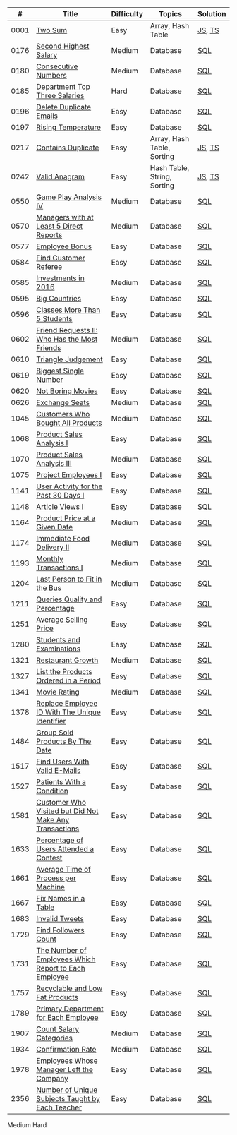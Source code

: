 |#|Title|Difficulty|Topics|Solution|
|-|-|-|-|-|
|0001|[Two Sum](https://leetcode.com/problems/two-sum/)|Easy|Array, Hash Table|[JS](./0xxx/00xx/0001.js), [TS](./0xxx/00xx/0001.ts)|
|0176|[Second Highest Salary](https://leetcode.com/problems/second-highest-salary/)|Medium|Database|[SQL](./0xxx/01xx/017x/0176.md)|
|0180|[Consecutive Numbers](https://leetcode.com/problems/consecutive-numbers/)|Medium|Database|[SQL](./0xxx/01xx/018x/0180.md)|
|0185|[Department Top Three Salaries](https://leetcode.com/problems/department-top-three-salaries/)|Hard|Database|[SQL](./0xxx/01xx/018x/0185.md)|
|0196|[Delete Duplicate Emails](https://leetcode.com/problems/delete-duplicate-emails/)|Easy|Database|[SQL](./0xxx/01xx/019x/0196.md)|
|0197|[Rising Temperature](https://leetcode.com/problems/rising-temperature/)|Easy|Database|[SQL](./0xxx/01xx/019x/0197.md)|
|0217|[Contains Duplicate](https://leetcode.com/problems/contains-duplicate/)|Easy|Array, Hash Table, Sorting|[JS](./0xxx/02xx/021x/0217.js), [TS](./0xxx/02xx/021x/0217.ts)|
|0242|[Valid Anagram](https://leetcode.com/problems/valid-anagram/)|Easy|Hash Table, String, Sorting|[JS](./0xxx/02xx/024x/0242.js), [TS](./0xxx/02xx/024x/0242.ts)|
|0550|[Game Play Analysis IV](https://leetcode.com/problems/game-play-analysis-iv/)|Medium|Database|[SQL](./0xxx/05xx/055x/0550.md)|
|0570|[Managers with at Least 5 Direct Reports](https://leetcode.com/problems/managers-with-at-least-5-direct-reports/)|Medium|Database|[SQL](./0xxx/05xx/057x/0570.md)|
|0577|[Employee Bonus](https://leetcode.com/problems/employee-bonus/)|Easy|Database|[SQL](./0xxx/05xx/057x/0577.md)|
|0584|[Find Customer Referee](https://leetcode.com/problems/find-customer-referee/)|Easy|Database|[SQL](./0xxx/05xx/058x/0584.md)|
|0585|[Investments in 2016](https://leetcode.com/problems/investments-in-2016/)|Medium|Database|[SQL](./0xxx/05xx/058x/0585.md)|
|0595|[Big Countries](https://leetcode.com/problems/big-countries/)|Easy|Database|[SQL](./0xxx/05xx/059x/0595.md)|
|0596|[Classes More Than 5 Students](https://leetcode.com/problems/classes-more-than-5-students/)|Easy|Database|[SQL](./0xxx/05xx/059x/0596.md)|
|0602|[Friend Requests II: Who Has the Most Friends](https://leetcode.com/problems/friend-requests-ii-who-has-the-most-friends/)|Medium|Database|[SQL](./0xxx/06xx/060x/0602.md)|
|0610|[Triangle Judgement](https://leetcode.com/problems/triangle-judgement/)|Easy|Database|[SQL](./0xxx/06xx/061x/0610.md)|
|0619|[Biggest Single Number](https://leetcode.com/problems/biggest-single-number/)|Easy|Database|[SQL](./0xxx/06xx/061x/0619.md)|
|0620|[Not Boring Movies](https://leetcode.com/problems/not-boring-movies/)|Easy|Database|[SQL](./0xxx/06xx/062x/0620.md)|
|0626|[Exchange Seats](https://leetcode.com/problems/exchange-seats/)|Medium|Database|[SQL](./0xxx/06xx/062x/0626.md)|
|1045|[Customers Who Bought All Products](https://leetcode.com/problems/customers-who-bought-all-products/)|Medium|Database|[SQL](./1xxx/10xx/104x/1045.md)|
|1068|[Product Sales Analysis I](https://leetcode.com/problems/product-sales-analysis-i/)|Easy|Database|[SQL](./1xxx/10xx/106x/1068.md)|
|1070|[Product Sales Analysis III](https://leetcode.com/problems/product-sales-analysis-iii/)|Medium|Database|[SQL](./1xxx/10xx/107x/1070.md)|
|1075|[Project Employees I](https://leetcode.com/problems/project-employees-i/)|Easy|Database|[SQL](./1xxx/10xx/107x/1075.md)|
|1141|[User Activity for the Past 30 Days I](https://leetcode.com/problems/user-activity-for-the-past-30-days-i/)|Easy|Database|[SQL](./1xxx/11xx/114x/1141.md)|
|1148|[Article Views I](https://leetcode.com/problems/article-views-i/)|Easy|Database|[SQL](./1xxx/11xx/114x/1148.md)|
|1164|[Product Price at a Given Date](https://leetcode.com/problems/product-price-at-a-given-date/)|Medium|Database|[SQL](./1xxx/11xx/116x/1164.md)|
|1174|[Immediate Food Delivery II](https://leetcode.com/problems/immediate-food-delivery-ii/)|Medium|Database|[SQL](./1xxx/11xx/117x/1174.md)|
|1193|[Monthly Transactions I](https://leetcode.com/problems/monthly-transactions-i/)|Medium|Database|[SQL](./1xxx/11xx/119x/1193.md)|
|1204|[Last Person to Fit in the Bus](https://leetcode.com/problems/last-person-to-fit-in-the-bus/)|Medium|Database|[SQL](./1xxx/12xx/120x/1204.md)|
|1211|[Queries Quality and Percentage](https://leetcode.com/problems/queries-quality-and-percentage/)|Easy|Database|[SQL](./1xxx/12xx/121x/1211.md)|
|1251|[Average Selling Price](https://leetcode.com/problems/average-selling-price/)|Easy|Database|[SQL](./1xxx/12xx/125x/1251.md)|
|1280|[Students and Examinations](https://leetcode.com/problems/students-and-examinations/)|Easy|Database|[SQL](./1xxx/12xx/128x/1280.md)|
|1321|[Restaurant Growth](https://leetcode.com/problems/restaurant-growth/)|Medium|Database|[SQL](./1xxx/13xx/132x/1321.md)|
|1327|[List the Products Ordered in a Period](https://leetcode.com/problems/list-the-products-ordered-in-a-period/)|Easy|Database|[SQL](./1xxx/13xx/132x/1327.md)|
|1341|[Movie Rating](https://leetcode.com/problems/movie-rating/)|Medium|Database|[SQL](./1xxx//13xx/134x/1341.md)|
|1378|[Replace Employee ID With The Unique Identifier](https://leetcode.com/problems/replace-employee-id-with-the-unique-identifier/)|Easy|Database|[SQL](./1xxx/13xx/137x/1378.md)|
|1484|[Group Sold Products By The Date](https://leetcode.com/problems/group-sold-products-by-the-date/)|Easy|Database|[SQL](./1xxx/14xx/148x/1484.md)|
|1517|[Find Users With Valid E-Mails](https://leetcode.com/problems/find-users-with-valid-e-mails/)|Easy|Database|[SQL](./1xxx/15xx/151x/1517.md)|
|1527|[Patients With a Condition](https://leetcode.com/problems/patients-with-a-condition/)|Easy|Database|[SQL](./1xxx/15xx/152x/1527.md)|
|1581|[Customer Who Visited but Did Not Make Any Transactions](https://leetcode.com/problems/customer-who-visited-but-did-not-make-any-transactions/)|Easy|Database|[SQL](./1xxx/15xx/158x/1581.md)|
|1633|[Percentage of Users Attended a Contest](https://leetcode.com/problems/percentage-of-users-attended-a-contest/)|Easy|Database|[SQL](./1xxx/16xx/163x/1633.md)|
|1661|[Average Time of Process per Machine](https://leetcode.com/problems/average-time-of-process-per-machine/)|Easy|Database|[SQL](./1xxx/16xx/166x/1661.md)|
|1667|[Fix Names in a Table](https://leetcode.com/problems/fix-names-in-a-table/)|Easy|Database|[SQL](./1xxx/16xx/166x/1667.md)|
|1683|[Invalid Tweets](https://leetcode.com/problems/invalid-tweets/)|Easy|Database|[SQL](./1xxx/16xx/168x/1683.md)|
|1729|[Find Followers Count](https://leetcode.com/problems/find-followers-count/)|Easy|Database|[SQL](./1xxx/17xx/172x/1729.md)|
|1731|[The Number of Employees Which Report to Each Employee](https://leetcode.com/problems/the-number-of-employees-which-report-to-each-employee/)|Easy|Database|[SQL](./1xxx/17xx/173x/1731.md)|
|1757|[Recyclable and Low Fat Products](https://leetcode.com/problems/recyclable-and-low-fat-products/)|Easy|Database|[SQL](./1xxx/17xx/175x/1757.md)|
|1789|[Primary Department for Each Employee](https://leetcode.com/problems/primary-department-for-each-employee/)|Easy|Database|[SQL](./1xxx/17xx/178x/1789.md)|
|1907|[Count Salary Categories](https://leetcode.com/problems/count-salary-categories/)|Medium|Database|[SQL](./1xxx/19xx/190x/1907.md)|
|1934|[Confirmation Rate](https://leetcode.com/problems/confirmation-rate/)|Medium|Database|[SQL](./1xxx/19xx/193x/1934.md)|
|1978|[Employees Whose Manager Left the Company](https://leetcode.com/problems/employees-whose-manager-left-the-company/)|Easy|Database|[SQL](./1xxx/19xx/197x/1978.md)|
|2356|[Number of Unique Subjects Taught by Each Teacher](https://leetcode.com/problems/number-of-unique-subjects-taught-by-each-teacher/)|Easy|Database|[SQL](./2xxx/23xx/235x/2356.md)|
  Medium  Hard  